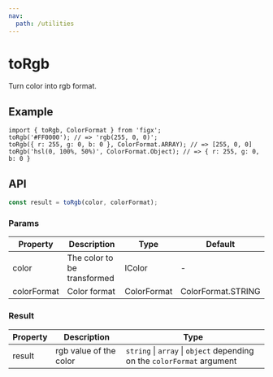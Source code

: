 ```yaml
---
nav:
  path: /utilities
---
```


# toRgb

Turn color into rgb format.

## Example

```tsx
import { toRgb, ColorFormat } from 'figx';
toRgb('#FF0000'); // => 'rgb(255, 0, 0)';
toRgb({ r: 255, g: 0, b: 0 }, ColorFormat.ARRAY); // => [255, 0, 0]
toRgb('hsl(0, 100%, 50%)', ColorFormat.Object); // => { r: 255, g: 0, b: 0 }
```

## API

```ts
const result = toRgb(color, colorFormat);
```

### Params

| Property    | Description                 | Type        | Default            |
| ----------- | --------------------------- | ----------- | ------------------ |
| color       | The color to be transformed | IColor      | -                  |
| colorFormat | Color format                | ColorFormat | ColorFormat.STRING |

### Result

| Property | Description | Type |
| --- | --- | --- |
| result | rgb value of the color | `string` \| `array` \| `object` depending on the `colorFormat` argument |

